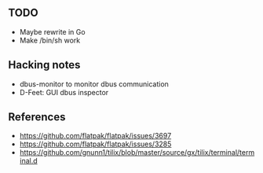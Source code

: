 ## TODO

* Maybe rewrite in Go
* Make /bin/sh work

## Hacking notes

* dbus-monitor to monitor dbus communication
* D-Feet: GUI dbus inspector

## References

* https://github.com/flatpak/flatpak/issues/3697
* https://github.com/flatpak/flatpak/issues/3285
* https://github.com/gnunn1/tilix/blob/master/source/gx/tilix/terminal/terminal.d
